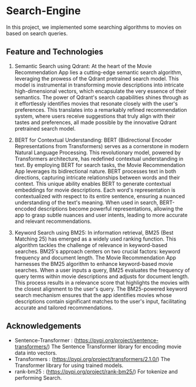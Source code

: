 # Search-Engine
In this project, we implemented some searching algorithms to movies on based on search queries. 

## Feature and Technologies

1. Semantic Search using Qdrant:
   At the heart of the Movie Recommendation App lies a cutting-edge semantic search algorithm, leveraging the prowess of the Qdrant pretrained search model. This model is instrumental in transforming movie descriptions into intricate high-dimensional vectors, which encapsulate the very essence of their semantics. The power of Qdrant's search capabilities shines through as it effortlessly identifies movies that resonate closely with the user's preferences. This translates into a remarkably refined recommendation system, where users receive suggestions that truly align with their tastes and preferences, all made possible by the innovative Qdrant pretrained search model.

2. BERT for Contextual Understanding:
   BERT (Bidirectional Encoder Representations from Transformers) serves as a cornerstone in modern Natural Language Processing. This revolutionary model, powered by Transformers architecture, has redefined contextual understanding in text. By employing BERT for search tasks, the Movie Recommendation App leverages its bidirectional nature. BERT processes text in both directions, capturing intricate relationships between words and their context. This unique ability enables BERT to generate contextual embeddings for movie descriptions. Each word's representation is contextualized with respect to its entire sentence, ensuring a nuanced understanding of the text's meaning. When used in search, BERT-encoded descriptions become powerful representations, allowing the app to grasp subtle nuances and user intents, leading to more accurate and relevant recommendations.

3. Keyword Search using BM25:
   In information retrieval, BM25 (Best Matching 25) has emerged as a widely used ranking function. This algorithm tackles the challenge of relevance in keyword-based searches. BM25's approach centers on two crucial factors: keyword frequency and document length. The Movie Recommendation App harnesses the BM25 algorithm to enhance keyword-based movie searches. When a user inputs a query, BM25 evaluates the frequency of query terms within movie descriptions and adjusts for document length. This process results in a relevance score that highlights the movies with the closest alignment to the user's query. The BM25-powered keyword search mechanism ensures that the app identifies movies whose descriptions contain significant matches to the user's input, facilitating accurate and tailored recommendations.

## Acknowledgements

 - Sentence-Transformer : (https://pypi.org/project/sentence-transformers/) The Sentence Transformer library for encoding movie data into vectors.
 - Transformers : (https://pypi.org/project/transformers/2.1.0/) The Transformer library for using trained models.
 - rank-bm25 : (https://pypi.org/project/rank-bm25/) For tokenize and performing Search.
